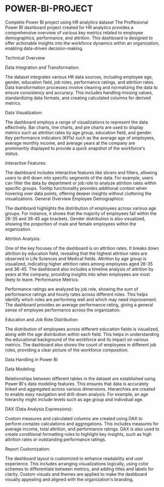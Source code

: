 # POWER-BI-PROJECT
Complete Power BI project using HR analytics dataset
The Proffesional  Power BI dashboard project created for HR analytics provides a comprehensive overview of various key metrics related to employee demographics, performance, and attrition. This dashboard is designed to offer actionable insights into the workforce dynamics within an organization, enabling data-driven decision-making.

Technical Overview

Data Integration and Transformation:

The dataset integrates various HR data sources, including employee age, gender, education field, job roles, performance ratings, and attrition rates.
Data transformation processes involve cleaning and normalizing the data to ensure consistency and accuracy. This includes handling missing values, standardizing data formats, and creating calculated columns for derived metrics.

Data Visualization:

The dashboard employs a range of visualizations to represent the data effectively. Bar charts, line charts, and pie charts are used to display metrics such as attrition rates by age group, education field, and gender.
Key performance indicators (KPIs) such as the average age of employees, average monthly income, and average years at the company are prominently displayed to provide a quick snapshot of the workforce's status.

Interactive Features:

The dashboard includes interactive features like slicers and filters, allowing users to drill down into specific segments of the data. For example, users can filter the data by department or job role to analyze attrition rates within specific groups.
Tooltip functionality provides additional context when hovering over data points, offering deeper insights without cluttering the visualizations.
General Overview
Employee Demographics:

The dashboard highlights the distribution of employees across various age groups. For instance, it shows that the majority of employees fall within the 26-35 and 36-45 age brackets.
Gender distribution is also visualized, showing the proportion of male and female employees within the organization.

Attrition Analysis:

One of the key focuses of the dashboard is on attrition rates. It breaks down attrition by education field, revealing that the highest attrition rates are observed in Life Sciences and Medical fields.
Attrition by age group is visualized, indicating higher attrition rates among employees aged 26-35 and 36-45.
The dashboard also includes a timeline analysis of attrition by years at the company, providing insights into when employees are most likely to leave.
Performance Metrics:

Performance ratings are analyzed by job role, showing the sum of performance ratings and hourly rates across different roles. This helps identify which roles are performing well and which may need improvement.
The dashboard provides an average performance rating, giving a general sense of employee performance across the organization.

Education and Job Role Distribution:

The distribution of employees across different education fields is visualized, along with the age distribution within each field. This helps in understanding the educational background of the workforce and its impact on various metrics.
The dashboard also shows the count of employees in different job roles, providing a clear picture of the workforce composition.

Data Handling in Power BI

Data Modeling:

Relationships between different tables in the dataset are established using Power BI's data modeling features. This ensures that data is accurately linked and aggregated across various dimensions.
Hierarchies are created to enable easy navigation and drill-down analysis. For example, an age hierarchy might include levels such as age group and individual age.

DAX (Data Analysis Expressions):

Custom measures and calculated columns are created using DAX to perform complex calculations and aggregations. This includes measures for average income, total attrition, and performance ratings.
DAX is also used to create conditional formatting rules to highlight key insights, such as high attrition rates or outstanding performance ratings.

Report Customization:

The dashboard layout is customized to enhance readability and user experience. This includes arranging visualizations logically, using color schemes to differentiate between metrics, and adding titles and labels for clarity.
Custom visuals and themes are applied to make the dashboard visually appealing and aligned with the organization's branding.
